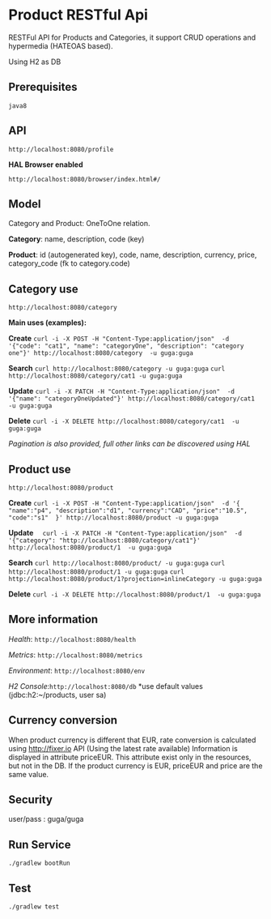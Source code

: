 # Product RESTful Api

RESTFul API for Products and Categories, it support CRUD operations and hypermedia (HATEOAS based). 

Using H2 as DB
  
## Prerequisites
`java8`

## API

`http://localhost:8080/profile`

**HAL Browser enabled**

`http://localhost:8080/browser/index.html#/`

## Model

Category and Product: OneToOne relation.

**Category**: name, description, code (key)

**Product**: id (autogenerated key), code, name, description, currency, price, category_code (fk to category.code)
 
 
## Category use

 `http://localhost:8080/category`
 
 **Main uses (examples):**
 
 **Create**
` curl -i -X POST -H "Content-Type:application/json"  -d '{"code": "cat1", "name": "categoryOne", "description": "category one"}' http://localhost:8080/category  -u guga:guga
` 

 **Search**
 `curl http://localhost:8080/category -u guga:guga`
 `curl http://localhost:8080/category/cat1 -u guga:guga`
  
 **Update**
 `curl -i -X PATCH -H "Content-Type:application/json"  -d '{"name": "categoryOneUpdated"}' http://localhost:8080/category/cat1  -u guga:guga`
 
 **Delete**
 `curl -i -X DELETE http://localhost:8080/category/cat1  -u guga:guga`

_Pagination is also provided, full other links can be discovered using HAL_


## Product use

 `http://localhost:8080/product`
 
 **Create**
 `curl -i -X POST -H "Content-Type:application/json"  -d '{ "name":"p4", "description":"d1", "currency":"CAD", "price":"10.5", "code":"s1"  }' http://localhost:8080/product -u guga:guga`
 
 **Update**
`  curl -i -X PATCH -H "Content-Type:application/json"  -d '{"category": "http://localhost:8080/category/cat1"}' http://localhost:8080/product/1  -u guga:guga`

 **Search**
`curl http://localhost:8080/product/ -u guga:guga`
`curl http://localhost:8080/product/1 -u guga:guga`
`curl http://localhost:8080/product/1?projection=inlineCategory -u guga:guga`

 **Delete**
 `curl -i -X DELETE http://localhost:8080/product/1  -u guga:guga`

## More information 

_Health_: `http://localhost:8080/health`

_Metrics_: `http://localhost:8080/metrics`

_Environment_: `http://localhost:8080/env`

_H2 Console_:` http://localhost:8080/db `
*use default values (jdbc:h2:~/products, user sa) 

## Currency conversion

When product currency is different that EUR,  rate conversion is calculated using http://fixer.io API (Using the 
latest rate available)
Information is displayed in attribute priceEUR.  This attribute exist only in the resources, but not in the DB. If the product currency is EUR, priceEUR and price are the same value.

## Security
user/pass :  guga/guga 

## Run Service
`./gradlew bootRun`


## Test 
`./gradlew test`





